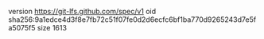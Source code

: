version https://git-lfs.github.com/spec/v1
oid sha256:9a1edce4d3f8e7fb72c51f07fe0d2d6ecfc6bf1ba770d9265243d7e5fa5075f5
size 1613
